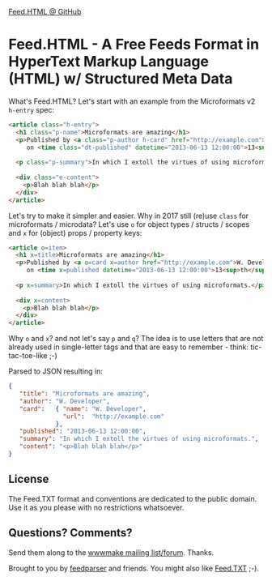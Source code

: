 
[Feed.HTML @ GitHub](https://github.com/feedhtml)


# Feed.HTML - A Free Feeds Format in HyperText Markup Language (HTML) w/ Structured Meta Data


What's Feed.HTML? Let's start with an example from the Microformats v2 `h-entry` spec:

``` html
<article class="h-entry">
  <h1 class="p-name">Microformats are amazing</h1>
  <p>Published by <a class="p-author h-card" href="http://example.com">W. Developer</a>
     on <time class="dt-published" datetime="2013-06-13 12:00:00">13<sup>th</sup> June 2013</time>
 
  <p class="p-summary">In which I extoll the virtues of using microformats.</p>
 
  <div class="e-content">
    <p>Blah blah blah</p>
  </div>
</article>
```

Let's try to make it simpler and easier. Why in 2017 still (re)use `class` for microformats / microdata? 
Let's use `o` for object types / structs / scopes and `x` for (object) props / property keys:

``` html
<article o=item>
  <h1 x=title>Microformats are amazing</h1>
  <p>Published by <a o=card x=author href="http://example.com">W. Developer</a>
     on <time x=published datetime="2013-06-13 12:00:00">13<sup>th</sup> June 2013</time>
 
  <p x=summary>In which I extoll the virtues of using microformats.</p>
 
  <div x=content>
    <p>Blah blah blah</p>
  </div>
</article>
```

Why `o` and `x`? and not let's say `p` and `q`? The idea is to use letters that are not already used in single-letter tags
and that are easy to remember - think: tic-tac-toe-like ;-)


Parsed to JSON resulting in:

``` json
{
   "title": "Microformats are amazing",
   "author": "W. Developer",
   "card":   { "name": "W. Developer",
               "url":  "http://example.com"
             },
   "published": "2013-06-13 12:00:00",
   "summary": "In which I extoll the virtues of using microformats.",
   "content": "<p>Blah blah blah</p>"
}

```



## License

The Feed.TXT format and conventions are dedicated to the public domain.
Use it as you please with no restrictions whatsoever.

## Questions? Comments?

Send them along to the [wwwmake mailing list/forum](http://groups.google.com/group/wwwmake). Thanks.


<!-- todo: move footer to layouts -->

Brought to you by [feedparser](https://github.com/feedparser) and friends. You might also like [Feed.TXT](http://feedtxt.github.io) ;-).
